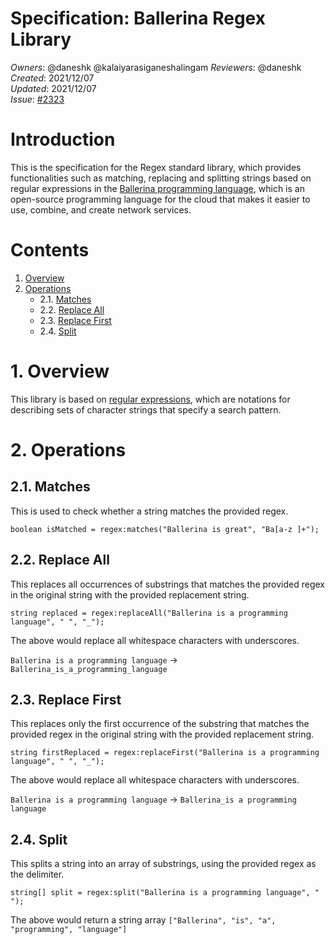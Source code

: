 # Specification: Ballerina Regex Library

_Owners_: @daneshk @kalaiyarasiganeshalingam
_Reviewers_: @daneshk  
_Created_: 2021/12/07   
_Updated_: 2021/12/07  
_Issue_: [#2323](https://github.com/ballerina-platform/ballerina-standard-library/issues/2323)

# Introduction
This is the specification for the Regex standard library, which provides functionalities such as matching, 
replacing and splitting strings based on regular expressions in the 
[Ballerina programming language](https://ballerina.io/), which is an open-source programming language for the cloud that
makes it easier to use, combine, and create network services.

# Contents
1. [Overview](#1-overview)
2. [Operations](#2-operations)
    * 2.1. [Matches](#21-matches)
    * 2.2. [Replace All](#22-replace-all)
    * 2.3. [Replace First](#23-replace-first)
    * 2.4. [Split](#24-split)

# 1. Overview
This library is based on [regular expressions](https://en.wikipedia.org/wiki/Regular_expression), which are notations 
for describing sets of character strings that specify a search pattern.

# 2. Operations

## 2.1. Matches
This is used to check whether a string matches the provided regex.
```ballerina
boolean isMatched = regex:matches("Ballerina is great", "Ba[a-z ]+");
```

## 2.2. Replace All
This replaces all occurrences of substrings that matches the provided regex in the original string with the provided
replacement string.
```ballerina
string replaced = regex:replaceAll("Ballerina is a programming language", " ", "_");
```

The above would replace all whitespace characters with underscores.

`Ballerina is a programming language` → `Ballerina_is_a_programming_language`

## 2.3. Replace First
This replaces only the first occurrence of the substring that matches the provided regex in the original string with 
the provided replacement string.
```ballerina
string firstReplaced = regex:replaceFirst("Ballerina is a programming language", " ", "_");
```

The above would replace all whitespace characters with underscores.

`Ballerina is a programming language` → `Ballerina_is a programming language`

## 2.4. Split
This splits a string into an array of substrings, using the provided regex as the delimiter.
```ballerina
string[] split = regex:split("Ballerina is a programming language", " ");
```

The above would return a string array `["Ballerina", "is", "a", "programming", "language"]`